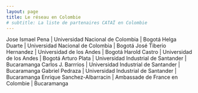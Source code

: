 ```yaml
---
layout: page
title: Le réseau en Colombie
# subtitle: La liste de partenaires CATAÏ en Colombie
---
```


Jose Ismael	Pena 	|	Universidad Nacional de Colombia | Bogotá
Helga Duarte	|	Universidad Nacional de Colombia | Bogotá
José Tiberio Hernandez	|	Universidad de los Andes | Bogotá
Harold Castro	|	Universidad de los Andes | Bogotá
Arturo Plata | Universidad Industrial de Santander | Bucaramanga
Carlos J. Barrrios	|	Universidad Industrial de Santander | Bucaramanga
Gabriel	Pedraza	|	Universidad Industrial de Santander | Bucaramanga
Enrique Sanchez-Albarracin | Ambassade de France en Colombie | Bucaramanga

